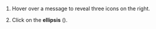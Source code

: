 1. Hover over a message to reveal three icons on the right.

1. Click on the **ellipsis** (<i class="zulip-icon zulip-icon-ellipsis-v-solid"></i>).
